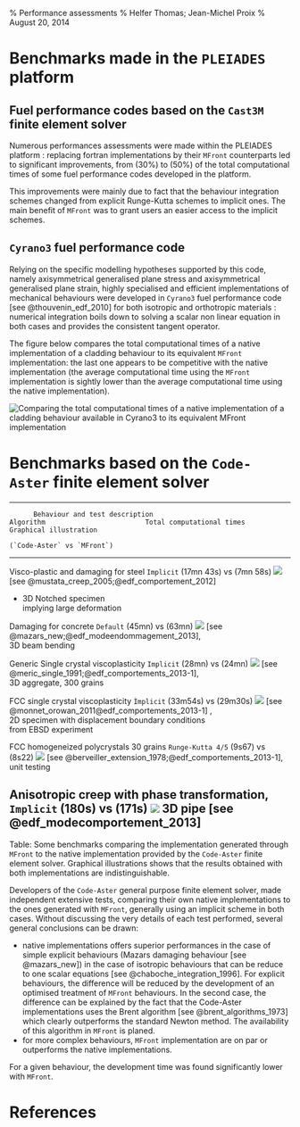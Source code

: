 % Performance assessments
% Helfer Thomas; Jean-Michel Proix
% August 20, 2014

# Benchmarks made in the `PLEIADES` platform 

## Fuel performance codes based on the `Cast3M` finite element solver

Numerous performances assessments were made within the PLEIADES
platform : replacing fortran implementations by their `MFront`
counterparts led to significant improvements, from \(30\%\) to
\(50\%\) of the total computational times of some fuel performance
codes developed in the platform.

This improvements were mainly due to fact that the behaviour
integration schemes changed from explicit Runge-Kutta schemes to
implicit ones. The main benefit of `MFront` was to grant users an easier
access to the implicit schemes.

## `Cyrano3` fuel performance code

Relying on the specific modelling hypotheses supported by this code,
namely axisymmetrical generalised plane stress and axisymmetrical
generalised plane strain, highly specialised and efficient
implementations of mechanical behaviours were developed in `Cyrano3`
fuel performance code [see @thouvenin_edf_2010] for both isotropic and
orthotropic materials : numerical integration boils down to solving a
scalar non linear equation in both cases and provides the consistent
tangent operator.

The figure below compares the total computational times of a native
implementation of a cladding behaviour to its equivalent `MFront`
implementation: the last one appears to be competitive with the native
implementation (the average computational time using the `MFront`
implementation is sightly lower than the average computational time
using the native implementation).

![Comparing the total computational times of a native implementation of a cladding behaviour available in `Cyrano3` to its equivalent `MFront` implementation](img/cyrano-mfront.svg
 "Comparing the total computational times of a native implementation
 of a cladding behaviour available in `Cyrano3` to its equivalent
 `MFront` implementation")

# Benchmarks based on the `Code-Aster` finite element solver

---------------------------------------------------------------------------------------------------------------------------------------------------------------------
          Behaviour and test description                                Algorithm                         Total computational times       Graphical illustration
	                                                                                                     (`Code-Aster` vs `MFront`)
-------------------------------------------------------------------  -------------------------         ------------------------------- ------------------------------
Visco-plastic and damaging for steel                                     `Implicit`                       \(17mn 43s\) vs \(7mn 58s\)    ![](img/Behaviour-img2.png)
[see @mustata_creep_2005;@edf_comportement_2012]                         			                      
- 3D Notched specimen							                         			                      
implying large deformation						                         			                      
												                         			                      
Damaging for concrete                                                    `Default`                        \(45mn\) vs \(63mn\)           ![](img/Behaviour-img3.png)
[see @mazars_new;@edf_modeendommagement_2013],	                         			                      
3D beam bending									                         			                      
												                         			                      
Generic Single crystal viscoplasticity                                   `Implicit`                       \(28mn\) vs \(24mn\)           ![](img/Behaviour-img5.png)
[see @meric_single_1991;@edf_comportements_2013-1],                      			                      
3D aggregate, 300 grains						                         			                      
												                         			                      
FCC single crystal viscoplasticity                                       `Ìmplicit`                       \(33m54s\) vs \(29m30s\)       ![](img/Behaviour-img6.png)
[see @monnet_orowan_2011@edf_comportements_2013-1]                  ,    			                      
2D specimen with displacement boundary conditions                        			                      
from EBSD experiment                                                                                     
																	     
FCC homogeneized polycrystals 30 grains                                 `Runge-Kutta 4/5`                  \(9s67\) vs \(8s22\)          ![](img/Behaviour-img8.png)
[see @berveiller_extension_1978;@edf_comportements_2013-1],
 unit testing

Anisotropic creep with phase transformation,                            `Implicit`                         \(180s\) vs \(171s\)           ![](img/Behaviour-img9.png)
3D pipe [see @edf_modecomportement_2013]
-----------------------------------------------------------------------------------------------------------------------------------------------------------------------

Table: Some benchmarks comparing the implementation generated through
`MFront` to the native implementation provided by the `Code-Aster`
finite element solver.  Graphical illustrations shows that the results
obtained with both implementations are indistinguishable.

Developers of the `Code-Aster` general purpose finite element solver,
made independent extensive tests, comparing their own native
implementations to the ones generated with `MFront`, generally using
an implicit scheme in both cases. Without discussing the very details
of each test performed, several general conclusions can be drawn:

- native implementations offers superior performances in the case of
  simple explicit behaviours (Mazars damaging behaviour
  [see @mazars_new]) in the case of isotropic behaviours that can be
  reduce to one scalar equations [see @chaboche_integration_1996]. For
  explicit behaviours, the difference will be reduced by the
  development of an optimised treatment of `MFront` behaviours. In the
  second case, the difference can be explained by the fact that the
  Code-Aster implementations uses the Brent algorithm
  [see @brent_algorithms_1973] which clearly outperforms the standard
  Newton method. The availability of this algorithm in `MFront` is
  planed.
-  for more complex behaviours, `MFront` implementation are on par
  or outperforms the native implementations.

For a given behaviour, the development time was found significantly
lower with `MFront`.

# References

<!-- Local IspellDict: english -->
